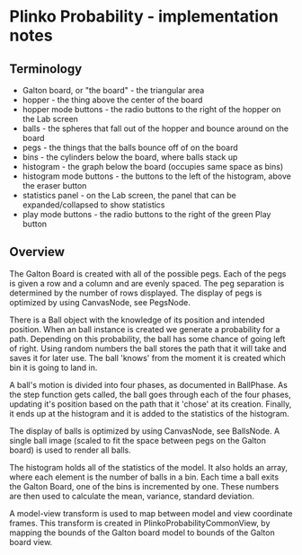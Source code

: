 # Plinko Probability - implementation notes

## Terminology

- Galton board, or "the board" - the triangular area
- hopper - the thing above the center of the board
- hopper mode buttons - the radio buttons to the right of the hopper on the Lab screen
- balls - the spheres that fall out of the hopper and bounce around on the board
- pegs - the things that the balls bounce off of on the board
- bins - the cylinders below the board, where balls stack up
- histogram - the graph below the board (occupies same space as bins)
- histogram mode buttons - the buttons to the left of the histogram, above the eraser button
- statistics panel - on the Lab screen, the panel that can be expanded/collapsed to show statistics
- play mode buttons - the radio buttons to the right of the green Play button

## Overview

The Galton Board is created with all of the possible pegs. Each of the pegs is given a row and a column and are evenly
spaced. The peg separation is determined by the number of rows displayed. The display of pegs is optimized by using
CanvasNode, see PegsNode.

There is a Ball object with the knowledge of its position and intended position. When an ball instance is created we
generate a probability for a path. Depending on this probability, the ball has some chance of going left of right. Using
random numbers the ball stores the path that it will take and saves it for later use. The ball 'knows' from the moment
it is created which bin it is going to land in.

A ball's motion is divided into four phases, as documented in BallPhase. As the step function gets called, the ball goes
through each of the four phases, updating it's position based on the path that it 'chose' at its creation. Finally, it
ends up at the histogram and it is added to the statistics of the histogram.

The display of balls is optimized by using CanvasNode, see BallsNode. A single ball image (scaled to fit the space
between pegs on the Galton board) is used to render all balls.

The histogram holds all of the statistics of the model. It also holds an array, where each element is the number of
balls in a bin. Each time a ball exits the Galton Board, one of the bins is incremented by one. These numbers are then
used to calculate the mean, variance, standard deviation.

A model-view transform is used to map between model and view coordinate frames. This transform is created in
PlinkoProbabilityCommonView, by mapping the bounds of the Galton board model to bounds of the Galton board view.


